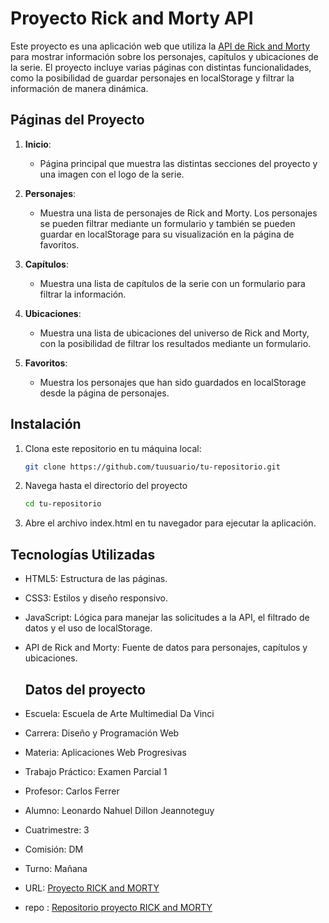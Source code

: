 # Proyecto Rick and Morty API

Este proyecto es una aplicación web que utiliza la [API de Rick and Morty](https://rickandmortyapi.com/) para mostrar información sobre los personajes, capítulos y ubicaciones de la serie. El proyecto incluye varias páginas con distintas funcionalidades, como la posibilidad de guardar personajes en localStorage y filtrar la información de manera dinámica.

## Páginas del Proyecto

1. **Inicio**: 
   - Página principal que muestra las distintas secciones del proyecto y una imagen con el logo de la serie.
  
2. **Personajes**:
   - Muestra una lista de personajes de Rick and Morty. Los personajes se pueden filtrar mediante un formulario y también se pueden guardar en localStorage para su visualización en la página de favoritos.
  
3. **Capítulos**:
   - Muestra una lista de capítulos de la serie con un formulario para filtrar la información.

4. **Ubicaciones**:
   - Muestra una lista de ubicaciones del universo de Rick and Morty, con la posibilidad de filtrar los resultados mediante un formulario.

5. **Favoritos**:
   - Muestra los personajes que han sido guardados en localStorage desde la página de personajes.

## Instalación

1. Clona este repositorio en tu máquina local:
   ```bash
   git clone https://github.com/tuusuario/tu-repositorio.git
2. Navega hasta el directorio del proyecto
   ```bash
   cd tu-repositorio
3. Abre el archivo index.html en tu navegador para ejecutar la aplicación.

## Tecnologías Utilizadas
- HTML5: Estructura de las páginas.
- CSS3: Estilos y diseño responsivo.
- JavaScript: Lógica para manejar las solicitudes a la API, el filtrado de datos y el uso de localStorage.
- API de Rick and Morty: Fuente de datos para personajes, capítulos y ubicaciones.

  ## Datos del proyecto
- Escuela: Escuela de Arte Multimedial Da Vinci
- Carrera: Diseño y Programación Web
- Materia: Aplicaciones Web Progresivas
- Trabajo Práctico: Examen Parcial 1
- Profesor: Carlos Ferrer
- Alumno: Leonardo Nahuel Dillon Jeannoteguy
- Cuatrimestre: 3
- Comisión: DM
- Turno: Mañana
- URL: [Proyecto RICK and MORTY](https://creando-pagina-de-rick-and-morty.vercel.app/index.html )
- repo : [Repositorio proyecto RICK and MORTY](https://github.com/leo-dillon/awp-dwm3-Dillon-Leonardo)
  
